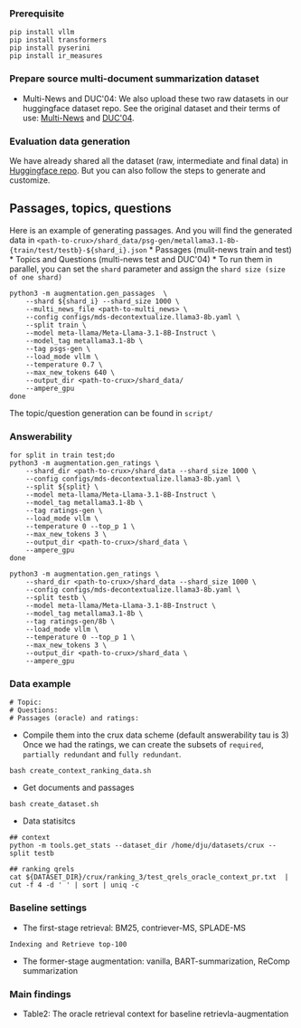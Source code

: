 ### Prerequisite
```
pip install vllm
pip install transformers
pip install pyserini
pip install ir_measures
```

### Prepare source multi-document summarization dataset 
- Multi-News and DUC'04: 
We also upload these two raw datasets in our huggingface dataset repo. See the original dataset and their terms of use: [Multi-News](https://huggingface.co/datasets/alexfabbri/multi_news) and [DUC'04](https://www-nlpir.nist.gov/projects/duc/data.html).

### Evaluation data generation
We have already shared all the dataset (raw, intermediate and final data) in [Huggingface repo](#). But you can also follow the steps to generate and customize. 

## Passages, topics, questions 
Here is an example of generating passages. And you will find the generated data in 
`<path-to-crux>/shard_data/psg-gen/metallama3.1-8b-{train/test/testb}-${shard_i}.json`
    * Passages (mulit-news train and test)
	* Topics and Questions (multi-news test and DUC'04)
	* To run them in parallel, you can set the `shard` parameter and assign the `shard size (size of one shard)`

```
python3 -m augmentation.gen_passages  \
	--shard ${shard_i} --shard_size 1000 \
	--multi_news_file <path-to-multi_news> \
	--config configs/mds-decontextualize.llama3-8b.yaml \
	--split train \
	--model meta-llama/Meta-Llama-3.1-8B-Instruct \
	--model_tag metallama3.1-8b \
	--tag psgs-gen \
	--load_mode vllm \
	--temperature 0.7 \
	--max_new_tokens 640 \
	--output_dir <path-to-crux>/shard_data/
	--ampere_gpu
done
```
The topic/question generation can be found in `script/`

### Answerability
```
for split in train test;do
python3 -m augmentation.gen_ratings \
	--shard_dir <path-to-crux>/shard_data --shard_size 1000 \
	--config configs/mds-decontextualize.llama3-8b.yaml \
	--split ${split} \
	--model meta-llama/Meta-Llama-3.1-8B-Instruct \
	--model_tag metallama3.1-8b \
	--tag ratings-gen \
	--load_mode vllm \
	--temperature 0 --top_p 1 \
	--max_new_tokens 3 \
	--output_dir <path-to-crux>/shard_data \
	--ampere_gpu
done

python3 -m augmentation.gen_ratings \
    --shard_dir <path-to-crux>/shard_data --shard_size 1000 \
    --config configs/mds-decontextualize.llama3-8b.yaml \
    --split testb \
    --model meta-llama/Meta-Llama-3.1-8B-Instruct \
    --model_tag metallama3.1-8b \
    --tag ratings-gen/8b \
    --load_mode vllm \
	--temperature 0 --top_p 1 \
    --max_new_tokens 3 \
	--output_dir <path-to-crux>/shard_data \
    --ampere_gpu
```

### Data example
```
# Topic:
# Questions:
# Passages (oracle) and ratings:
```

- Compile them into the crux data scheme (default answerability tau is 3)
Once we had the ratings, we can create the subsets of `required`, `partially redundant` and `fully redundant`.

```
bash create_context_ranking_data.sh
```

- Get documents and passages
```
bash create_dataset.sh
```

- Data statisitcs
```
## context
python -m tools.get_stats --dataset_dir /home/dju/datasets/crux --split testb

## ranking qrels
cat ${DATASET_DIR}/crux/ranking_3/test_qrels_oracle_context_pr.txt  | cut -f 4 -d ' ' | sort | uniq -c 
```

### Baseline settings
* The first-stage retrieval: BM25, contriever-MS, SPLADE-MS
```
Indexing and Retrieve top-100
```

* The former-stage augmentation: vanilla, BART-summarization, ReComp summarization

### Main findings
* Table2: The oracle retrieval context for baseline retrievla-augmentation
